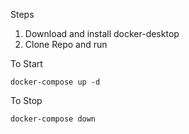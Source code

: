 Steps

1. Download and install docker-desktop
2. Clone Repo and run 

To Start
```
docker-compose up -d
```

To Stop
```
docker-compose down
```